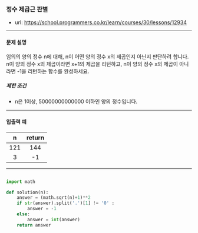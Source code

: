 ### 정수 제곱근 판별

 - url: https://school.programmers.co.kr/learn/courses/30/lessons/12934
 
 --------
 
#### 문제 설명
임의의 양의 정수 n에 대해, n이 어떤 양의 정수 x의 제곱인지 아닌지 판단하려 합니다.
n이 양의 정수 x의 제곱이라면 x+1의 제곱을 리턴하고, n이 양의 정수 x의 제곱이 아니라면 -1을 리턴하는 함수를 완성하세요.

##### 제한 조건
 - n은 1이상, 50000000000000 이하인 양의 정수입니다.

--------
 
#### 입출력 예
 |n|return|
 |:---:|:---:|
 |121|144|
 |3|-1|

--------

```python

import math

def solution(n):
    answer = (math.sqrt(n)+1)**2
    if str(answer).split('.')[1] != '0' :
        answer = -1
    else:
        answer = int(answer)
    return answer

```
